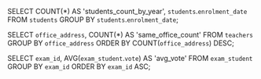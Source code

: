 <!-- Group By -->

<!-- 1. Contare quanti iscritti ci sono stati ogni anno -->

SELECT COUNT(*) AS 'students_count_by_year', `students`.`enrolment_date` 
FROM `students` 
GROUP BY `students`.`enrolment_date`;

<!-- 2. Contare gli insegnanti che hanno l'ufficio nello stesso edificio -->

SELECT `office_address`, COUNT(*) AS 'same_office_count' 
FROM `teachers` 
GROUP BY `office_address` 
ORDER BY COUNT(`office_address`) DESC;

<!-- 3. Calcolare la media dei voti di ogni appello d'esame -->

SELECT `exam_id`, AVG(`exam_student`.`vote`) AS 'avg_vote' 
FROM `exam_student` 
GROUP BY `exam_id` 
ORDER BY `exam_id` ASC;

<!-- 4. Contare quanti corsi di laurea ci sono per ogni dipartimento -->


<!-- Joins -->

<!-- 1. Selezionare tutti gli studenti iscritti al Corso di Laurea in Economia -->

<!-- 2. Selezionare tutti i Corsi di Laurea Magistrale del Dipartimento di Neuroscienzeo -->

<!-- 3. Selezionare tutti i corsi in cui insegna Fulvio Amato (id=44) -->

<!-- 4. Selezionare tutti gli studenti con i dati relativi al corso di laurea a cui sono iscritti e il relativo dipartimento, in ordine alfabetico per cognome e nome -->

<!-- 5. Selezionare tutti i corsi di laurea con i relativi corsi e insegnanti -->

<!-- 6. Selezionare tutti i docenti che insegnano nel Dipartimento di Matematica (54)) -->

<!-- 7. BONUS: Selezionare per ogni studente il numero di tentativi sostenuti per ogni esame, stampando anche il voto massimo. Successivamente, filtrare i tentativi con voto minimo 18. -->





